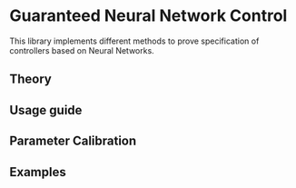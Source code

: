 # Guaranteed Neural Network Control

This library implements different methods to prove specification of controllers based on Neural Networks.

## Theory


## Usage guide


## Parameter Calibration


## Examples

